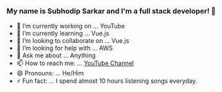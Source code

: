### My name is Subhodip Sarkar and I'm a full stack developer! 👋



- 🔭 I’m currently working on ... YouTube
- 🌱 I’m currently learning ... Vue.js
- 👯 I’m looking to collaborate on ... Vue.js
- 🤔 I’m looking for help with ... AWS
- 💬 Ask me about ... Anything
- 📫 How to reach me: ... [YouTube Channel](https://www.youtube.com/c/SubhodipSarkar)
- 😄 Pronouns: ... He/Him
- ⚡ Fun fact: ... I spend almost 10 hours listening songs everyday.

